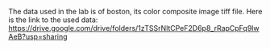 The data used in the lab is of boston, its color composite image tiff file. Here is the link to the used data:
https://drive.google.com/drive/folders/1zTSSrNltCPeF2D6p8_rRapCpFq9lwAeB?usp=sharing
